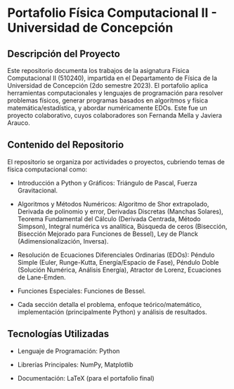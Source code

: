 # Portafolio Física Computacional II - Universidad de Concepción
## Descripción del Proyecto
Este repositorio documenta los trabajos de la asignatura Física Computacional II (510240), impartida en el Departamento de Física de la Universidad de Concepción (2do semestre 2023). El portafolio aplica herramientas computacionales y lenguajes de programación para resolver problemas físicos, generar programas basados en algoritmos y física matemática/estadística, y abordar numéricamente EDOs.
Este fue un proyecto colaborativo, cuyos colaboradores son Fernanda Mella y Javiera Arauco.

## Contenido del Repositorio
El repositorio se organiza por actividades o proyectos, cubriendo temas de física computacional como:

- Introducción a Python y Gráficos: Triángulo de Pascal, Fuerza Gravitacional.

- Algoritmos y Métodos Numéricos: Algoritmo de Shor extrapolado, Derivada de polinomio y error, Derivadas Discretas (Manchas Solares), Teorema Fundamental del Cálculo (Derivada Centrada, Método Simpson), Integral numérica vs analítica, Búsqueda de ceros (Bisección, Bisección Mejorado para Funciones de Bessel), Ley de Planck (Adimensionalización, Inversa).

- Resolución de Ecuaciones Diferenciales Ordinarias (EDOs): Péndulo Simple (Euler, Runge-Kutta, Energía/Espacio de Fase), Péndulo Doble (Solución Numérica, Análisis Energía), Atractor de Lorenz, Ecuaciones de Lane-Emden.

- Funciones Especiales: Funciones de Bessel.

- Cada sección detalla el problema, enfoque teórico/matemático, implementación (principalmente Python) y análisis de resultados.

## Tecnologías Utilizadas
- Lenguaje de Programación: Python

- Librerías Principales: NumPy, Matplotlib

- Documentación: LaTeX (para el portafolio final)
